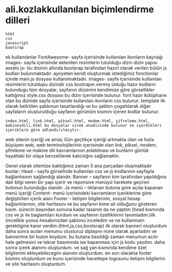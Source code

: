 # ali.kozlakkullanılan biçimlendirme dilleri 
	html
	css
	javascript
	bootsrap
ek kullanılanlar
	FontAwesome- sayfa içerisinde kullanılan ikonların kaynağı
	images- sayfa içerisinde eklenilen resimlerin tutulduğu dizin
dizin yapısı
	assets
	   js- bu dizinin altında bootsrap tarafından hazırl olarak verilen bütün js kodları bulunmaktadır. 
	  ayrıyeten kendi oluşturmak istediğimiz fonctionlar içinde main.js dosyası kullanılmaktadır.
	images- sayfa içerisinde kullanılan resimlerin tutuldupu dizindir
	css
	   bootrapın vermiş olduğu hazır kodların bulundugu tüm dosyalar, 
	   sayfanın düzenini kendimize göre görsellikler kattığımız style.css dosyası bu dizin içerisinde bulunur.
	font 
	   hazır kütüphane olan bu dizinde sayfa içerisinde kullanılan ikonların css bulunur.
	template
	   ilk olarak belirtilen şablonun tasarlandığı ve bu şablon çogaltılarak diğer sayfaların oluşturulduğu sayfanın görünüm kısmını içeren kodlar bulunur.

	index.html, link.html, piksel.html, modem.html, şifreleme.html, makinesdili.html bu dosyalar sirek anadizinde bulunur ve içerdikleri içeriklere göre adlandırılmıştır.
web sitenin içeriği ve amaç
	Gün geçtikçe içeriği artmakta olan ve hızla büyüyen web, web terminolojilerinin içerisinde olan link, piksel, modem, şifreleme ve makine dili kavramlarının anlatılması ve
        bunların günlük hayattaki bir olaya benzetilerek kalıcılığını sağlamaktır.

Genel olarak sitemize baktığımız zaman 5 ana parçadan oluşmaktadır bunlar;
	Head – sayfa görselinde kullanılan css ve js kodlarının sayfayla bağlantısının sağlandığı alandır.
	Banner – sayfanın kim tarafından yapıldığına dair bilgi veren bir yapı içerir ve reponsive menüyü harekete geçiren butonun bulunduğu olandır.
	Js menü – tıklanan butona göre açılıp kapanan menü içeriği 
	Content- menü içerisindeki kavramların içeriklerine göre değiştirilen içerik alanı
	Footer – iletişim bilgilerinin, sosyal hesap bağlantılarının, site haritasını ve bu sayfanın kime ait olduğunu gösteren kısım.
sürecin başından sonuna kadar tasarım da ne yaptım
(head kısmında css ve js ile baglantıları kurdum ve sayfamın özelliklerini tanımladım.)ilk öncelikle yunus hesabınızdan şablonu inceledim ve ne kullanmam gerektigine karar verdim.(html,js,css,bootsrap)
ilk olarak banneri oluşturdum daha sonra acılan menumu olusturuz diplayını none olarak ayarladım ve bannerime bir buton koydum. 
bu butana basıldığı zaman menumun acılır hale gelmesini ve tekrar basımında ise kapanması için js kodu yazdım.
daha sonra içeirk alanımı oluşturdum. ve sağ yan kısmında kendime özel bilgilerimi ekleyebilecegim alanımı oluşturdum.
en son olarakta footer kısmını oluşturdum ve bunu içerisinde hacettepe logosunu iletişim bilgilerini ve site haritasını oluşturdum.
